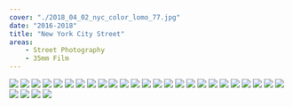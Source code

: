 ```yaml
---
cover: "./2018_04_02_nyc_color_lomo_77.jpg"
date: "2016-2018"
title: "New York City Street"
areas:
    - Street Photography
    - 35mm Film
---
```


![](./2017_06_2017_nyc_bw_street_parades_nikon_f3_bw_22.jpg)
![](./2017_02_bw_nikon_f3_v2_nyc_6.jpg)
![](./2016_10_14_nyc_street_bw_nikon_f3_v2_32.jpg)
![](./2016_05_01_nyc_street_photography_bw_nikon_f3_77.jpg)
![](./2018_03_18_nyc_color_lomo_13.jpg)
![](./2017_10_31_NYC_193.jpg)
![](./2017_02_bw_nikon_f3_v2_nyc_43.jpg)
![](./2018_02_28_nyc_street_bw1.jpg)
![](./2017_10_10_nyc_bw_street_56.jpg)
![](./2018_04_06_nyc_pillow_fight_lomo_color_800_39.jpg)
![](./2016_11_03_nikon_f3_v2_bw_newyorkcity_2.jpg)
![](./2017_10_10_nyc_bw_street_50.jpg)
![](./2017_10_10_nyc_bw_street_13.jpg)
![](./2016_06_29_nikonf3_blackandwhite_street_people_20.jpg)
![](./2016_09_14_nyc_bw_nikon_f3_57.jpg)
![](./2016_07_03_olympus_xa_color_bw_brooklyn40.jpg)
![](./2016_10_14_nyc_street_bw_nikon_f3_v2_6.jpg)
![](./2018_04_02_nyc_color_lomo_71.jpg)
![](./2018_04_02_nyc_color_lomo_70.jpg)
![](./fountain_1280.jpg)
![](./2016_06_29_nikonf3_blackandwhite_street_people_13.jpg)
![](./laurel-and-hardy.jpg)
![](./2018_sad_1.jpg)
![](./boom_box.jpg)
![](./stunned_1280.jpg)
![](./sailor.jpg)
![](./news_1280.jpg)
![](./fourth-of-july_1280.jpg)
![](./mom-and-dad.jpg)
